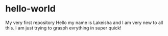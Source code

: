 # hello-world
My very first repository
Hello my name is Lakeisha and I am very new to all this. I am just trying to grasph evrything in super quick!

